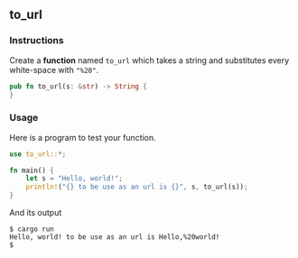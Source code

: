 ## to_url

### Instructions

Create a **function** named `to_url` which takes a string and substitutes every white-space with `"%20"`.

```rust
pub fn to_url(s: &str) -> String {
}
```

### Usage

Here is a program to test your function.

```rust
use to_url::*;

fn main() {
	let s = "Hello, world!";
	println!("{} to be use as an url is {}", s, to_url(s));
}
```

And its output

```console
$ cargo run
Hello, world! to be use as an url is Hello,%20world!
$
```
